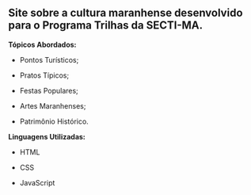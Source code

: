 Site sobre a cultura maranhense desenvolvido para o Programa Trilhas da SECTI-MA.
---

**Tópicos Abordados:**

	
* Pontos Turísticos;


* Pratos Típicos;

* Festas Populares;

* Artes Maranhenses;

* Patrimônio Histórico.

**Linguagens Utilizadas:**

* HTML

* CSS

* JavaScript

